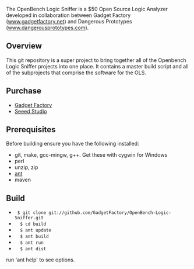 The OpenBench Logic Sniffer is a $50 Open Source Logic Analyzer developed in collaboration between Gadget Factory (www.gadgetfactory.net) and Dangerous Prototypes (www.dangerousprototypes.com). 

Overview
--------
This git repository is a super project to bring together all of the Openbench Logic Sniffer projects into one place. It contains a master build script and all of the subprojects that comprise the software for the OLS.


Purchase
--------
* [Gadget Factory](http://www.gadgetfactory.net/index.php?main_page=product_info&cPath=10&products_id=30)
* [Seeed Studio](http://www.seeedstudio.com/depot/preorder-open-workbench-logic-sniffer-p-612.html?cPath=75)

Prerequisites
-------------
Before building ensure you have the following installed:

* git, make, gcc-mingw, g++. Get these with cygwin for Windows
* perl
* unzip, zip
* [ant](http://ant.apache.org)
* maven

Build
-----
* ` $ git clone git://github.com/GadgetFactory/OpenBench-Logic-Sniffer.git`
* `  $ cd build`
* `  $ ant update`
* `  $ ant build`
* `  $ ant run`
* `  $ ant dist`

run 'ant help' to see options.